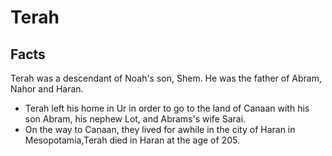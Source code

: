 # Terah

## Facts

Terah was a descendant of Noah's son, Shem. He was the father of Abram, Nahor and Haran.

* Terah left his home in Ur in order to go to the land of Canaan with his son Abram, his nephew Lot, and Abrams's wife Sarai.
* On the way to Canaan, they lived for awhile in the city of Haran in Mesopotamia,Terah died in Haran at the age of 205.